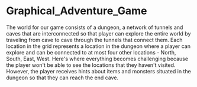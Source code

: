 # Graphical_Adventure_Game
The world for our game consists of a dungeon, a network of tunnels and caves that are interconnected so that player can explore the entire world by traveling from cave to cave through the tunnels that connect them. Each location in the grid represents a location in the dungeon where a player can explore and can be connected to at most four other locations - North, South, East, West. Here's where everything becomes challenging because the player won't be able to see the locations that they haven't visited. However, the player receives hints about items and monsters situated in the dungeon so that they can reach the end cave.
